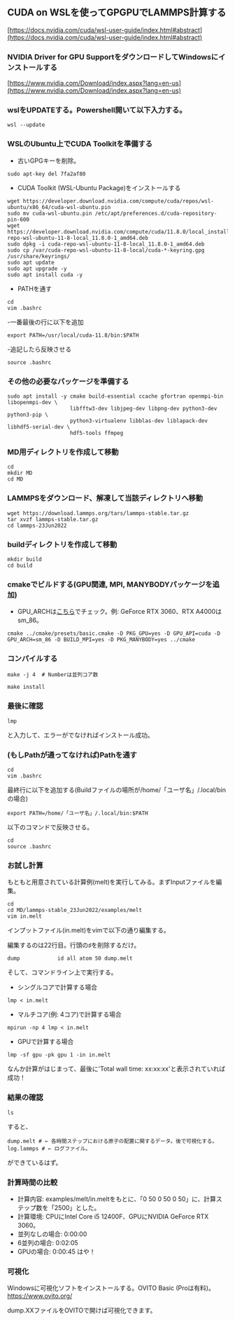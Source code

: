 ## CUDA on WSLを使ってGPGPUでLAMMPS計算する
[https://docs.nvidia.com/cuda/wsl-user-guide/index.html#abstract](https://docs.nvidia.com/cuda/wsl-user-guide/index.html#abstract)

### NVIDIA Driver for GPU SupportをダウンロードしてWindowsにインストールする
[https://www.nvidia.com/Download/index.aspx?lang=en-us](https://www.nvidia.com/Download/index.aspx?lang=en-us)

### wslをUPDATEする。Powershell開いて以下入力する。
```
wsl --update
```

### WSLのUbuntu上でCUDA Toolkitを準備する
- 古いGPGキーを削除。
```
sudo apt-key del 7fa2af80
```
- CUDA Toolkit (WSL-Ubuntu Package)をインストールする
```
wget https://developer.download.nvidia.com/compute/cuda/repos/wsl-ubuntu/x86_64/cuda-wsl-ubuntu.pin
sudo mv cuda-wsl-ubuntu.pin /etc/apt/preferences.d/cuda-repository-pin-600
wget https://developer.download.nvidia.com/compute/cuda/11.8.0/local_installers/cuda-repo-wsl-ubuntu-11-8-local_11.8.0-1_amd64.deb
sudo dpkg -i cuda-repo-wsl-ubuntu-11-8-local_11.8.0-1_amd64.deb
sudo cp /var/cuda-repo-wsl-ubuntu-11-8-local/cuda-*-keyring.gpg /usr/share/keyrings/
sudo apt update
sudo apt upgrade -y
sudo apt install cuda -y
```

- PATHを通す
```
cd
vim .bashrc
```
-一番最後の行に以下を追加
```
export PATH=/usr/local/cuda-11.8/bin:$PATH
```
-追記したら反映させる
```
source .bashrc
```

### その他の必要なパッケージを準備する
```
sudo apt install -y cmake build-essential ccache gfortran openmpi-bin libopenmpi-dev \
                    libfftw3-dev libjpeg-dev libpng-dev python3-dev python3-pip \
                    python3-virtualenv libblas-dev liblapack-dev libhdf5-serial-dev \
                    hdf5-tools ffmpeg
```                    
### MD用ディレクトリを作成して移動
```
cd
mkdir MD
cd MD
```

### LAMMPSをダウンロード、解凍して当該ディレクトリへ移動
```
wget https://download.lammps.org/tars/lammps-stable.tar.gz
tar xvzf lammps-stable.tar.gz
cd lammps-23Jun2022
```

### buildディレクトリを作成して移動
```
mkdir build
cd build
```
### cmakeでビルドする(GPU関連, MPI, MANYBODYパッケージを追加)
- GPU_ARCHは[こちら](https://qiita.com/k_ikasumipowder/items/1142dadba01b42ac6012)でチェック。例: GeForce RTX 3060、RTX A4000はsm_86。
```
cmake ../cmake/presets/basic.cmake -D PKG_GPU=yes -D GPU_API=cuda -D GPU_ARCH=sm_86 -D BUILD_MPI=yes -D PKG_MANYBODY=yes ../cmake
```

### コンパイルする
```
make -j 4  # Numberは並列コア数
```
```
make install
```

### 最後に確認
```
lmp
```
と入力して、エラーがでなければインストール成功。

### (もしPathが通ってなければ)Pathを通す
```
cd
vim .bashrc
```
最終行に以下を追加する(Buildファイルの場所が/home/「ユーザ名」/.local/binの場合)
```
export PATH=/home/「ユーザ名」/.local/bin:$PATH
```
以下のコマンドで反映させる。
```
cd
source .bashrc
```
### お試し計算
もともと用意されている計算例(melt)を実行してみる。まずInputファイルを編集。
```
cd
cd MD/lammps-stable_23Jun2022/examples/melt
vim in.melt
```
インプットファイル(in.melt)をvimで以下の通り編集する。

編集するのは22行目。行頭の♯を削除するだけ。
```
dump            id all atom 50 dump.melt
```

そして、コマンドライン上で実行する。

- シングルコアで計算する場合
```
lmp < in.melt
```
- マルチコア(例: 4コア)で計算する場合
```
mpirun -np 4 lmp < in.melt
```

- GPUで計算する場合
```
lmp -sf gpu -pk gpu 1 -in in.melt
```
なんか計算がはじまって、最後に'Total wall time: xx:xx:xx'と表示されていれば成功！

### 結果の確認
```
ls
```
すると、
```
dump.melt # ← 各時間ステップにおける原子の配置に関するデータ。後で可視化する。
log.lammps # ← ログファイル。
```
ができているはず。

### 計算時間の比較
- 計算内容: examples/melt/in.meltをもとに、「0 50 0 50 0 50」に、計算ステップ数を「2500」とした。
- 計算環境: CPUにIntel Core i5 12400F、GPUにNVIDIA GeForce RTX 3060。
- 並列なしの場合: 0:00:00
- 6並列の場合: 0:02:05
- GPUの場合: 0:00:45
はや！

### 可視化
Windowsに可視化ソフトをインストールする。OVITO Basic (Proは有料)。
https://www.ovito.org/


dump.XXファイルをOVITOで開けば可視化できます。

